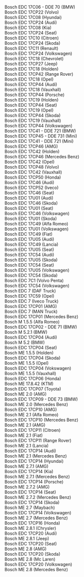 Bosch EDC 17C06 - DDE 70 (BMW)<br/>
Bosch EDC 17CP22 (Volvo)<br/>
Bosch EDC 17C08 (Hyundai)<br/>
Bosch EDC 17CP24 (Audi)<br/>
Bosch EDC 17C08 (Kia)<br/>
Bosch EDC 17CP24 (Seat)<br/>
Bosch EDC 17C10 (Citroen)<br/>
Bosch EDC 17CP24 (Skoda)<br/>
Bosch EDC 17C11 (Renault)<br/>
Bosch EDC 17CP24 (Volkswagen)<br/>
Bosch EDC 17C18 (Chevrolet)<br/>
Bosch EDC 17CP27 (Jeep)<br/>
Bosch EDC 17C18 (Holden)<br/>
Bosch EDC 17CP42 (Range Rover)<br/>
Bosch EDC 17C18 (Opel)<br/>
Bosch EDC 17CP44 (Audi)<br/>
Bosch EDC 17C18 (Vauxhall)<br/>
Bosch EDC 17CP44 (Porsche)<br/>
Bosch EDC 17C19 (Holden)<br/>
Bosch EDC 17CP44 (Seat)<br/>
Bosch EDC 17C19 (Opel)<br/>
Bosch EDC 17CP44 (Skoda)<br/>
Bosch EDC 17C19 (Vauxhall)<br/>
Bosch EDC 17CP44 (Volkswagen)<br/>
Bosch EDC 17C41 - DDE 721 (BMW)<br/>
Bosch EDC 17CP45 - DDE 731 (Mini)<br/>
Bosch EDC 17C41 - DDE 721 (Mini)<br/>
Bosch EDC 17CP46 (AMG)<br/>
Bosch EDC 17C42 (Holden)<br/>
Bosch EDC 17CP46 (Mercedes Benz)<br/>
Bosch EDC 17C42 (Opel)<br/>
Bosch EDC 17CP48 (Volvo)<br/>
Bosch EDC 17C42 (Vauxhall)<br/>
Bosch EDC 17CP50 (Honda)<br/>
Bosch EDC 17C46 (Audi)<br/>
Bosch EDC 17CP52 (Iveco)<br/>
Bosch EDC 17C46 (Seat)<br/>
Bosch EDC 17U01 (Audi)<br/>
Bosch EDC 17C46 (Skoda)<br/>
Bosch EDC 17U01 (Seat)<br/>
Bosch EDC 17C46 (Volkswagen)<br/>
Bosch EDC 17U01 (Skoda)<br/>
Bosch EDC 17C49 (Alfa Romeo)<br/>
Bosch EDC 17U01 (Volkswagen)<br/>
Bosch EDC 17C49 (Fiat)<br/>
Bosch EDC 17U05 (Audi)<br/>
Bosch EDC 17C49 (Lancia)<br/>
Bosch EDC 17U05 (Seat)<br/>
Bosch EDC 17C54 (Audi)<br/>
Bosch EDC 17U05 (Skoda)<br/>
Bosch EDC 17C54 (Seat)<br/>
Bosch EDC 17U05 (Volkswagen)<br/>
Bosch EDC 17C54 (Skoda)<br/>
Bosch EDC 7C1 (Volvo Penta)<br/>
Bosch EDC 17C54 (Volkswagen)<br/>
Bosch EDC 7 (DAF Truck)<br/>
Bosch EDC 17C59 (Opel)<br/>
Bosch EDC 7 (Iveco Truck)<br/>
Bosch EDC 17CP01 (AMG)<br/>
Bosch EDC 7 (MAN Truck)<br/>
Bosch EDC 17CP01 (Mercedes Benz)<br/>
Bosch M 1.5.5 (Alfa Romeo)<br/>
Bosch EDC 17CP02 - DDE 71 (BMW)<br/>
Bosch M 5.2.1 (BMW)<br/>
Bosch EDC 17CP04 (Audi)<br/>
Bosch M 5.2 (BMW)<br/>
Bosch EDC 17CP04 (Seat)<br/>
Bosch ME 1.5.5 (Holden)<br/>
Bosch EDC 17CP04 (Skoda)<br/>
Bosch ME 1.5.5 (Opel)<br/>
Bosch EDC 17CP04 (Vokswagen)<br/>
Bosch ME 1.5.5 (Vauxhall)<br/>
Bosch EDC 17CP06 (Honda)<br/>
Bosch ME 17.8.42 (KTM)<br/>
Bosch EDC 17CP07 (Toyota)<br/>
Bosch ME 2.0 (AMG)<br/>
Bosch EDC 17CP09 - DDE 73 (BMW)<br/>
Bosch ME 2.0 (Mercedes Benz)<br/>
Bosch EDC 17CP10 (AMG)<br/>
Bosch ME 2.1 (Alfa Romeo)<br/>
Bosch EDC 17CP10 (Mercedes Benz)<br/>
Bosch ME 2.1 (AMG)<br/>
Bosch EDC 17CP11 (Citroen)<br/>
Bosch ME 2.1 (Fiat)<br/>
Bosch EDC 17CP11 (Range Rover)<br/>
Bosch ME 2.1 (Lancia)<br/>
Bosch EDC 17CP14 (Audi)<br/>
Bosch ME 2.1 (Mercedes Benz)<br/>
Bosch EDC 17CP14 (Hyundai)<br/>
Bosch ME 2.7.1 (AMG)<br/>
Bosch EDC 17CP14 (Kia)<br/>
Bosch ME 2.7.1 (Mercedes Benz)<br/>
Bosch EDC 17CP14 (Porsche)<br/>
Bosch ME 2.7.2 (AMG)<br/>
Bosch EDC 17CP14 (Seat)<br/>
Bosch ME 2.7.2 (Mercedes Benz)<br/>
Bosch EDC 17CP14 (Skoda)<br/>
Bosch ME 2.7 (Maybach)<br/>
Bosch EDC 17CP14 (Volkswagen)<br/>
Bosch ME 2.7 (Mercedes Benz)<br/>
Bosch EDC 17CP16 (Honda)<br/>
Bosch ME 2.8.1 (Chrysler)<br/>
Bosch EDC 17CP20 (Audi)<br/>
Bosch ME 2.8.1 (Jeep)<br/>
Bosch EDC 17CP20 (Seat)<br/>
Bosch ME 2.8 (AMG)<br/>
Bosch EDC 17CP20 (Skoda)<br/>
Bosch ME 2.8 (Mc Laren)<br/>
Bosch EDC 17CP20 (Volkswagen)<br/>
Bosch ME 2.8 (Mercedes Benz)<br/>
